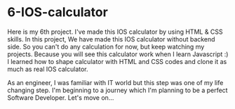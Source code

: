 # 6-IOS-calculator

Here is my 6th project. I've made this IOS calculator by using HTML & CSS skills.
In this project, We have made this IOS calculator without backend side. So you can't do any calculation for now, but keep watching my projects. Because you will see this calculator work when I learn Javascript :)
I learned how to shape calculator with HTML and CSS codes and clone it as much as real IOS calculator.

As an engineer, I was familiar with IT world but this step was one of my life changing step. 
I'm beginning to a journey which I'm planning to be a perfect Software Developer.
Let's move on...
